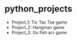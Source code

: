 # python_projects
* Project_1: Tic Tac Toe game
* Project_2: Hangman game
* Project_3: Go fish acr game

